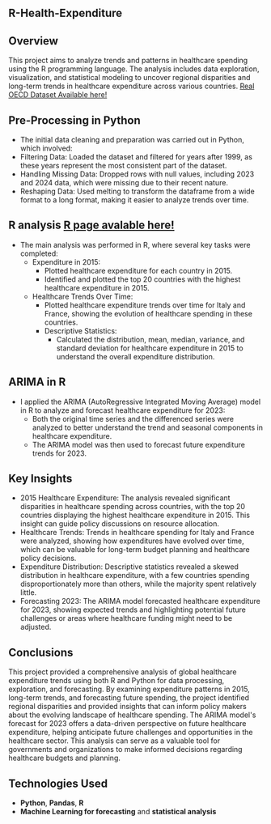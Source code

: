 ## **R-Health-Expenditure**
## **Overview**
This project aims to analyze trends and patterns in healthcare spending using the R programming language. The analysis includes data exploration, visualization, and statistical modeling to uncover regional disparities and long-term trends in healthcare expenditure across various countries.
[Real OECD Dataset Available here!]( https://data-explorer.oecd.org/vis?pg=0&fc=Topic&fs[0]=Topic%2C1%7CHealth%23HEA%23%7CHealth%20expenditure%20and%20financing%23HEA_EXP%23&bp=true&snb=5&df[ds]=dsDisseminateFinalDMZ&df[id]=DSD_SHA%40DF_SHA&df[ag]=OECD.ELS.HD&df[vs]=1.0&dq=.A.EXP_HEALTH.PT_B1GQ._T.._T.._T...&pd=2015%2C&to[TIME_PERIOD]=false&vw=tb)

## **Pre-Processing in Python**
- The initial data cleaning and preparation was carried out in Python, which involved:
- Filtering Data: Loaded the dataset and filtered for years after 1999, as these years represent the most consistent part of the dataset.
- Handling Missing Data: Dropped rows with null values, including 2023 and 2024 data, which were missing due to their recent nature.
- Reshaping Data: Used melting to transform the dataframe from a wide format to a long format, making it easier to analyze trends over time.

## **R analysis** [R page avalable here!](https://christianchimi.github.io/R-Health-Expenditure/R-Expenditure-Analysis.html)
- The main analysis was performed in R, where several key tasks were completed:
  - Expenditure in 2015:
    - Plotted healthcare expenditure for each country in 2015.
    - Identified and plotted the top 20 countries with the highest healthcare expenditure in 2015.
  - Healthcare Trends Over Time:
    - Plotted healthcare expenditure trends over time for Italy and France, showing the evolution of healthcare spending in these countries.
    - Descriptive Statistics:
      - Calculated the distribution, mean, median, variance, and standard deviation for healthcare expenditure in 2015 to understand the overall expenditure distribution.

## **ARIMA in R**
- I applied the ARIMA (AutoRegressive Integrated Moving Average) model in R to analyze and forecast healthcare expenditure for 2023:
  - Both the original time series and the differenced series were analyzed to better understand the trend and seasonal components in healthcare expenditure.
  - The ARIMA model was then used to forecast future expenditure trends for 2023.

## **Key Insights**
- 2015 Healthcare Expenditure: The analysis revealed significant disparities in healthcare spending across countries, with the top 20 countries displaying the highest healthcare expenditure in 2015. This insight can guide policy discussions on resource allocation.
- Healthcare Trends: Trends in healthcare spending for Italy and France were analyzed, showing how expenditures have evolved over time, which can be valuable for long-term budget planning and healthcare policy decisions.
- Expenditure Distribution: Descriptive statistics revealed a skewed distribution in healthcare expenditure, with a few countries spending disproportionately more than others, while the majority spent relatively little.
- Forecasting 2023: The ARIMA model forecasted healthcare expenditure for 2023, showing expected trends and highlighting potential future challenges or areas where healthcare funding might need to be adjusted.

## **Conclusions**
This project provided a comprehensive analysis of global healthcare expenditure trends using both R and Python for data processing, exploration, and forecasting. By examining expenditure patterns in 2015, long-term trends, and forecasting future spending, the project identified regional disparities and provided insights that can inform policy makers about the evolving landscape of healthcare spending. The ARIMA model's forecast for 2023 offers a data-driven perspective on future healthcare expenditure, helping anticipate future challenges and opportunities in the healthcare sector. This analysis can serve as a valuable tool for governments and organizations to make informed decisions regarding healthcare budgets and planning.

## **Technologies Used**
- **Python**, **Pandas**, **R**
- **Machine Learning for forecasting** and **statistical analysis**
